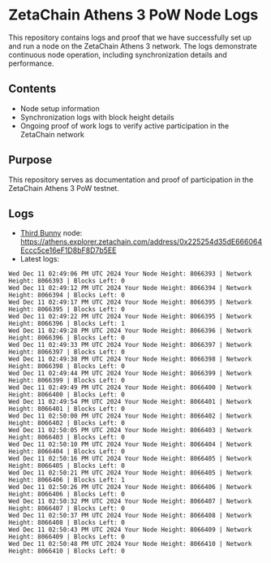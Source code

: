 # ZetaChain Athens 3 PoW Node Logs
This repository contains logs and proof that we have successfully set up and run a node on the ZetaChain Athens 3 network. The logs demonstrate continuous node operation, including synchronization details and performance.

## Contents
- Node setup information
- Synchronization logs with block height details
- Ongoing proof of work logs to verify active participation in the ZetaChain network

## Purpose
This repository serves as documentation and proof of participation in the ZetaChain Athens 3 PoW testnet.

## Logs

- [Third Bunny](https://thirdbunny.xyz/) node: https://athens.explorer.zetachain.com/address/0x225254d35dE666064Eccc5ce16eF1D8bF8D7b5EE
- Latest logs:
```
Wed Dec 11 02:49:06 PM UTC 2024 Your Node Height: 8066393 | Network Height: 8066393 | Blocks Left: 0
Wed Dec 11 02:49:12 PM UTC 2024 Your Node Height: 8066394 | Network Height: 8066394 | Blocks Left: 0
Wed Dec 11 02:49:17 PM UTC 2024 Your Node Height: 8066395 | Network Height: 8066395 | Blocks Left: 0
Wed Dec 11 02:49:22 PM UTC 2024 Your Node Height: 8066395 | Network Height: 8066396 | Blocks Left: 1
Wed Dec 11 02:49:28 PM UTC 2024 Your Node Height: 8066396 | Network Height: 8066396 | Blocks Left: 0
Wed Dec 11 02:49:33 PM UTC 2024 Your Node Height: 8066397 | Network Height: 8066397 | Blocks Left: 0
Wed Dec 11 02:49:38 PM UTC 2024 Your Node Height: 8066398 | Network Height: 8066398 | Blocks Left: 0
Wed Dec 11 02:49:44 PM UTC 2024 Your Node Height: 8066399 | Network Height: 8066399 | Blocks Left: 0
Wed Dec 11 02:49:49 PM UTC 2024 Your Node Height: 8066400 | Network Height: 8066400 | Blocks Left: 0
Wed Dec 11 02:49:54 PM UTC 2024 Your Node Height: 8066401 | Network Height: 8066401 | Blocks Left: 0
Wed Dec 11 02:50:00 PM UTC 2024 Your Node Height: 8066402 | Network Height: 8066402 | Blocks Left: 0
Wed Dec 11 02:50:05 PM UTC 2024 Your Node Height: 8066403 | Network Height: 8066403 | Blocks Left: 0
Wed Dec 11 02:50:10 PM UTC 2024 Your Node Height: 8066404 | Network Height: 8066404 | Blocks Left: 0
Wed Dec 11 02:50:16 PM UTC 2024 Your Node Height: 8066405 | Network Height: 8066405 | Blocks Left: 0
Wed Dec 11 02:50:21 PM UTC 2024 Your Node Height: 8066405 | Network Height: 8066406 | Blocks Left: 1
Wed Dec 11 02:50:26 PM UTC 2024 Your Node Height: 8066406 | Network Height: 8066406 | Blocks Left: 0
Wed Dec 11 02:50:32 PM UTC 2024 Your Node Height: 8066407 | Network Height: 8066407 | Blocks Left: 0
Wed Dec 11 02:50:37 PM UTC 2024 Your Node Height: 8066408 | Network Height: 8066408 | Blocks Left: 0
Wed Dec 11 02:50:43 PM UTC 2024 Your Node Height: 8066409 | Network Height: 8066409 | Blocks Left: 0
Wed Dec 11 02:50:48 PM UTC 2024 Your Node Height: 8066410 | Network Height: 8066410 | Blocks Left: 0
```
